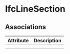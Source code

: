 IfcLineSection
==============
Associations
------------
| Attribute   | Description   |
|-------------|---------------|
|             |               |
|             |               |

